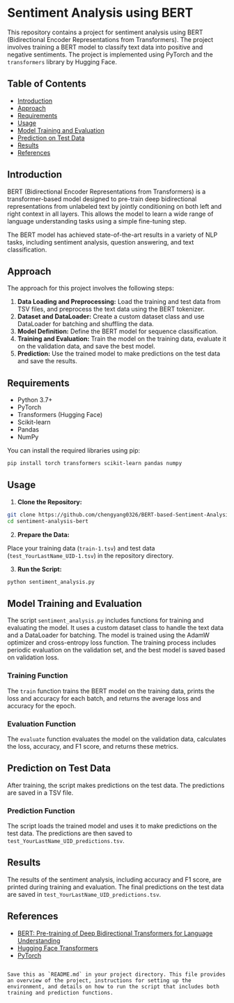 
# Sentiment Analysis using BERT

This repository contains a project for sentiment analysis using BERT (Bidirectional Encoder Representations from Transformers). The project involves training a BERT model to classify text data into positive and negative sentiments. The project is implemented using PyTorch and the `transformers` library by Hugging Face.

## Table of Contents
- [Introduction](#introduction)
- [Approach](#approach)
- [Requirements](#requirements)
- [Usage](#usage)
- [Model Training and Evaluation](#model-training-and-evaluation)
- [Prediction on Test Data](#prediction-on-test-data)
- [Results](#results)
- [References](#references)

## Introduction

BERT (Bidirectional Encoder Representations from Transformers) is a transformer-based model designed to pre-train deep bidirectional representations from unlabeled text by jointly conditioning on both left and right context in all layers. This allows the model to learn a wide range of language understanding tasks using a simple fine-tuning step.

The BERT model has achieved state-of-the-art results in a variety of NLP tasks, including sentiment analysis, question answering, and text classification.

## Approach

The approach for this project involves the following steps:

1. **Data Loading and Preprocessing:** Load the training and test data from TSV files, and preprocess the text data using the BERT tokenizer.
2. **Dataset and DataLoader:** Create a custom dataset class and use DataLoader for batching and shuffling the data.
3. **Model Definition:** Define the BERT model for sequence classification.
4. **Training and Evaluation:** Train the model on the training data, evaluate it on the validation data, and save the best model.
5. **Prediction:** Use the trained model to make predictions on the test data and save the results.

## Requirements

- Python 3.7+
- PyTorch
- Transformers (Hugging Face)
- Scikit-learn
- Pandas
- NumPy

You can install the required libraries using pip:

```bash
pip install torch transformers scikit-learn pandas numpy
```

## Usage

1. **Clone the Repository:**

```bash
git clone https://github.com/chengyang0326/BERT-based-Sentiment-Analysis-with-PyTorch.git
cd sentiment-analysis-bert
```

2. **Prepare the Data:**

Place your training data (`train-1.tsv`) and test data (`test_YourLastName_UID-1.tsv`) in the repository directory.

3. **Run the Script:**

```bash
python sentiment_analysis.py
```

## Model Training and Evaluation

The script `sentiment_analysis.py` includes functions for training and evaluating the model. It uses a custom dataset class to handle the text data and a DataLoader for batching. The model is trained using the AdamW optimizer and cross-entropy loss function. The training process includes periodic evaluation on the validation set, and the best model is saved based on validation loss.

### Training Function

The `train` function trains the BERT model on the training data, prints the loss and accuracy for each batch, and returns the average loss and accuracy for the epoch.

### Evaluation Function

The `evaluate` function evaluates the model on the validation data, calculates the loss, accuracy, and F1 score, and returns these metrics.

## Prediction on Test Data

After training, the script makes predictions on the test data. The predictions are saved in a TSV file.

### Prediction Function

The script loads the trained model and uses it to make predictions on the test data. The predictions are then saved to `test_YourLastName_UID_predictions.tsv`.

## Results

The results of the sentiment analysis, including accuracy and F1 score, are printed during training and evaluation. The final predictions on the test data are saved in `test_YourLastName_UID_predictions.tsv`.

## References

- [BERT: Pre-training of Deep Bidirectional Transformers for Language Understanding](https://arxiv.org/abs/1810.04805)
- [Hugging Face Transformers](https://github.com/huggingface/transformers)
- [PyTorch](https://pytorch.org/)
```

Save this as `README.md` in your project directory. This file provides an overview of the project, instructions for setting up the environment, and details on how to run the script that includes both training and prediction functions.
